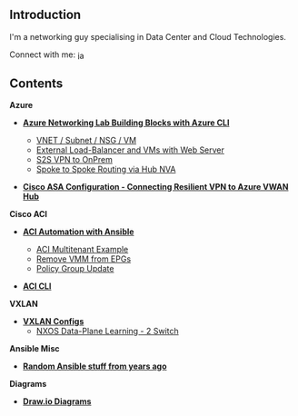 ## Introduction

I'm a networking guy specialising in Data Center and Cloud Technologies.

Connect with me: <a href="https://linkedin.com/in/james-anderson-22792021" target="blank"><img align="center" src="https://raw.githubusercontent.com/rahuldkjain/github-profile-readme-generator/master/src/images/icons/Social/linked-in-alt.svg" alt="james-anderson-22792021" height="15" width="20" /></a>


## Contents

**Azure**

* [**Azure Networking Lab Building Blocks with Azure CLI**](https://github.com/jtanderson2/azure-network-lab-building-blocks)
    * [VNET / Subnet / NSG / VM](https://github.com/jtanderson2/azure-network-lab-building-blocks/tree/main/vnet-subnet-nsg-vm)
    * [External Load-Balancer and VMs with Web Server](https://github.com/jtanderson2/azure-network-lab-building-blocks/tree/main/external-lb-and-vms)
    * [S2S VPN to OnPrem](https://github.com/jtanderson2/azure-network-lab-building-blocks/tree/main/s2svpn-onprem)
    * [Spoke to Spoke Routing via Hub NVA](https://github.com/jtanderson2/azure-network-lab-building-blocks/tree/main/spoke-to-spoke-via-hub-nva)
      
* [**Cisco ASA Configuration - Connecting Resilient VPN to Azure VWAN Hub**](https://github.com/jtanderson2/azure-vwan-asa-config)

**Cisco ACI**

*   [**ACI Automation with Ansible**](https://github.com/jtanderson2/ansible-aci)
    *   [ACI Multitenant Example](https://github.com/jtanderson2/aci-ansible/tree/master/aci-multitenant)
    *   [Remove VMM from EPGs](https://github.com/jtanderson2/aci-ansible/tree/master/remove-vmm-from-epg)
    *   [Policy Group Update](https://github.com/jtanderson2/aci-ansible/tree/master/policy-group-update)
      
*   [**ACI CLI**](https://github.com/jtanderson2/cisco-aci-cli)

**VXLAN**

*   [**VXLAN Configs**](https://github.com/jtanderson2/vxlan-configs)
    *   [NXOS Data-Plane Learning - 2 Switch](https://github.com/jtanderson2/vxlan-configs/tree/master/nxos-dp-2switch)
      
    
**Ansible Misc**

*   [**Random Ansible stuff from years ago**](https://github.com/jtanderson2/ansible-stuff)

**Diagrams**

* [**Draw.io Diagrams**](https://github.com/jtanderson2/draw.io)


